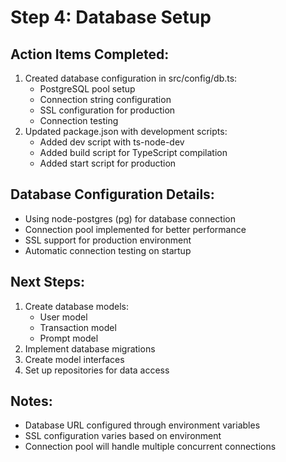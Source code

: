 # Step 4: Database Setup

## Action Items Completed:
1. Created database configuration in src/config/db.ts:
   - PostgreSQL pool setup
   - Connection string configuration
   - SSL configuration for production
   - Connection testing
2. Updated package.json with development scripts:
   - Added dev script with ts-node-dev
   - Added build script for TypeScript compilation
   - Added start script for production

## Database Configuration Details:
- Using node-postgres (pg) for database connection
- Connection pool implemented for better performance
- SSL support for production environment
- Automatic connection testing on startup

## Next Steps:
1. Create database models:
   - User model
   - Transaction model
   - Prompt model
2. Implement database migrations
3. Create model interfaces
4. Set up repositories for data access

## Notes:
- Database URL configured through environment variables
- SSL configuration varies based on environment
- Connection pool will handle multiple concurrent connections 